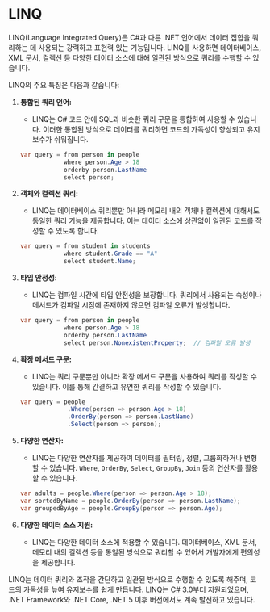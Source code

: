 # LINQ

LINQ(Language Integrated Query)은 C#과 다른 .NET 언어에서 데이터 집합을 쿼리하는 데 사용되는 강력하고 표현력 있는 기능입니다. LINQ를 사용하면 데이터베이스, XML 문서, 컬렉션 등 다양한 데이터 소스에 대해 일관된 방식으로 쿼리를 수행할 수 있습니다.

LINQ의 주요 특징은 다음과 같습니다:

1. **통합된 쿼리 언어:**
   - LINQ는 C# 코드 안에 SQL과 비슷한 쿼리 구문을 통합하여 사용할 수 있습니다. 이러한 통합된 방식으로 데이터를 쿼리하면 코드의 가독성이 향상되고 유지보수가 쉬워집니다.

   ```csharp
   var query = from person in people
               where person.Age > 18
               orderby person.LastName
               select person;
   ```

2. **객체와 컬렉션 쿼리:**
   - LINQ는 데이터베이스 쿼리뿐만 아니라 메모리 내의 객체나 컬렉션에 대해서도 동일한 쿼리 기능을 제공합니다. 이는 데이터 소스에 상관없이 일관된 코드를 작성할 수 있도록 합니다.

   ```csharp
   var query = from student in students
               where student.Grade == "A"
               select student.Name;
   ```

3. **타입 안정성:**
   - LINQ는 컴파일 시간에 타입 안전성을 보장합니다. 쿼리에서 사용되는 속성이나 메서드가 컴파일 시점에 존재하지 않으면 컴파일 오류가 발생합니다.

   ```csharp
   var query = from person in people
               where person.Age > 18
               orderby person.LastName
               select person.NonexistentProperty;  // 컴파일 오류 발생
   ```

4. **확장 메서드 구문:**
   - LINQ는 쿼리 구문뿐만 아니라 확장 메서드 구문을 사용하여 쿼리를 작성할 수 있습니다. 이를 통해 간결하고 유연한 쿼리를 작성할 수 있습니다.

   ```csharp
   var query = people
                .Where(person => person.Age > 18)
                .OrderBy(person => person.LastName)
                .Select(person => person);
   ```

5. **다양한 연산자:**
   - LINQ는 다양한 연산자를 제공하여 데이터를 필터링, 정렬, 그룹화하거나 변형할 수 있습니다. `Where`, `OrderBy`, `Select`, `GroupBy`, `Join` 등의 연산자를 활용할 수 있습니다.

   ```csharp
   var adults = people.Where(person => person.Age > 18);
   var sortedByName = people.OrderBy(person => person.LastName);
   var groupedByAge = people.GroupBy(person => person.Age);
   ```

6. **다양한 데이터 소스 지원:**
   - LINQ는 다양한 데이터 소스에 적용할 수 있습니다. 데이터베이스, XML 문서, 메모리 내의 컬렉션 등을 통일된 방식으로 쿼리할 수 있어서 개발자에게 편의성을 제공합니다.

LINQ는 데이터 쿼리와 조작을 간단하고 일관된 방식으로 수행할 수 있도록 해주며, 코드의 가독성을 높여 유지보수를 쉽게 만듭니다. LINQ는 C# 3.0부터 지원되었으며, .NET Framework와 .NET Core, .NET 5 이후 버전에서도 계속 발전하고 있습니다.
